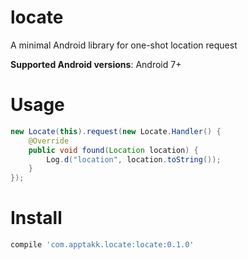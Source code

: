 locate
======

A minimal Android library for one-shot location request

**Supported Android versions**: Android 7+

# Usage
```java
new Locate(this).request(new Locate.Handler() {
    @Override
    public void found(Location location) {
        Log.d("location", location.toString());
    }
});
```

# Install
```groovy
compile 'com.apptakk.locate:locate:0.1.0'
```

